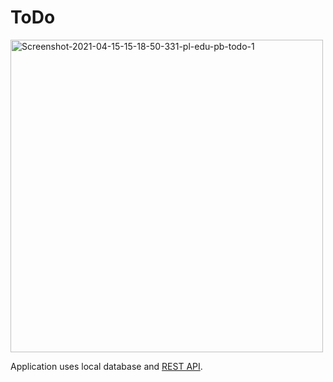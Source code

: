 # ToDo
<img src="https://i.ibb.co/bJkCRdn/Screenshot-2021-04-15-15-18-50-331-pl-edu-pb-todo-1.jpg" alt="Screenshot-2021-04-15-15-18-50-331-pl-edu-pb-todo-1" border="0" height="500">

Application uses local database and [REST API](https://documenter.getpostman.com/view/8858534/SW7dX7JG).
